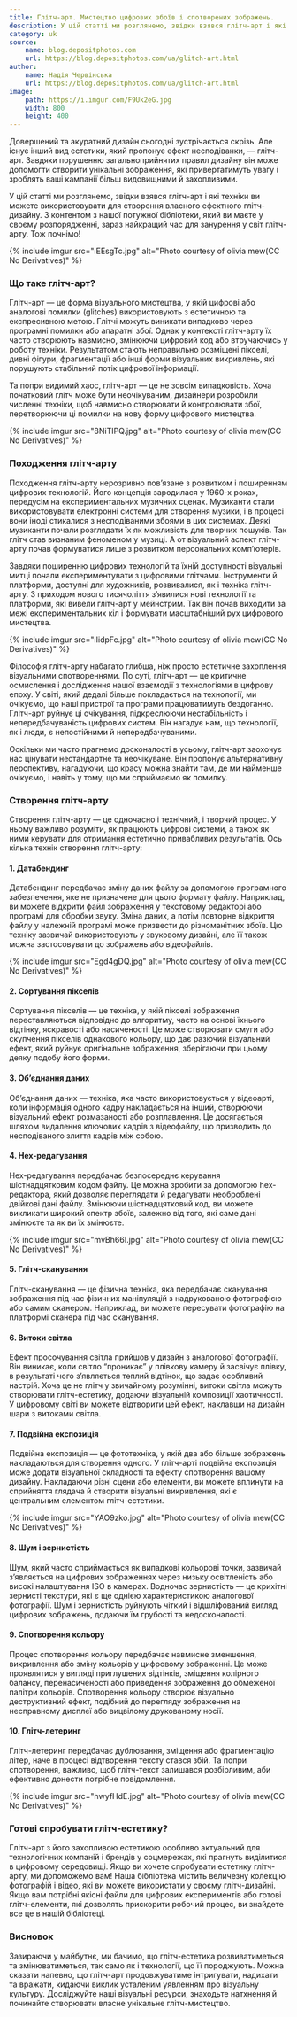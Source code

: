 ```yaml
---
title: Глітч-арт. Мистецтво цифрових збоїв і спотворених зображень.
description: У цій статті ми розглянемо, звідки взявся глітч-арт і які техніки ви можете використовувати для створення власного ефектного глітч-дизайну.
category: uk
source:
    name: blog.depositphotos.com
    url: https://blog.depositphotos.com/ua/glitch-art.html
author:
    name: Надія Червінська
    url: https://blog.depositphotos.com/ua/glitch-art.html
image:
    path: https://i.imgur.com/F9Uk2eG.jpg
    width: 800
    height: 400
---
```


Довершений та акуратний дизайн сьогодні зустрічається скрізь. Але існує інший вид естетики, який пропонує ефект несподіванки, 
— глітч-арт. Завдяки порушенню загальноприйнятих правил дизайну він може допомогти створити унікальні зображення, які 
привертатимуть увагу і зроблять ваші кампанії більш видовищними й захопливими.

У цій статті ми розглянемо, звідки взявся глітч-арт і які техніки ви можете використовувати для створення власного ефектного 
глітч-дизайну. З контентом з нашої потужної бібліотеки, який ви маєте у своєму розпорядженні, зараз найкращий час для 
занурення у світ глітч-арту. Тож почнімо!

{% include imgur src="iEEsgTc.jpg" alt="Photo courtesy of olivia mew(CC No Derivatives)" %}

### Що таке глітч-арт?

Глітч-арт — це форма візуального мистецтва, у якій цифрові або аналогові помилки (glitches) використовують з естетичною 
та експресивною метою. Глітчі можуть виникати випадково через програмні помилки або апаратні збої. Однак у контексті глітч-арту 
їх часто створюють навмисно, змінюючи цифровий код або втручаючись у роботу техніки. Результатом стають неправильно розміщені 
пікселі, дивні фігури, фрагментації або інші форми візуальних викривлень, які порушують стабільний потік цифрової інформації.

Та попри видимий хаос, глітч-арт — це не зовсім випадковість. Хоча початковий глітч може бути неочікуваним, дизайнери 
розробили численні техніки, щоб навмисно створювати й контролювати збої, перетворюючи ці помилки на нову форму цифрового 
мистецтва.

{% include imgur src="8NiTIPQ.jpg" alt="Photo courtesy of olivia mew(CC No Derivatives)" %}

### Походження глітч-арту

Походження глітч-арту нерозривно пов’язане з розвитком і поширенням цифрових технологій. Його концепція зародилася у 1960-х 
роках, передусім на експериментальних музичних сценах. Музиканти стали використовувати електронні системи для створення музики, 
і в процесі вони іноді стикалися з несподіваними збоями в цих системах. Деякі музиканти почали розглядати їх як можливість 
для творчих пошуків. Так глітч став визнаним феноменом у музиці. А от візуальний аспект глітч-арту почав формуватися лише 
з розвитком персональних комп’ютерів.

Завдяки поширенню цифрових технологій та їхній доступності візуальні митці почали експериментувати з цифровими глітчами. 
Інструменти й платформи, доступні для художників, розвивалися, як і техніка глітч-арту. З приходом нового тисячоліття 
з’явилися нові технології та платформи, які вивели глітч-арт у мейнстрим. Так він почав виходити за межі експериментальних 
кіл і формувати масштабніший рух цифрового мистецтва.

{% include imgur src="lIidpFc.jpg" alt="Photo courtesy of olivia mew(CC No Derivatives)" %}

Філософія глітч-арту набагато глибша, ніж просто естетичне захоплення візуальними спотвореннями. По суті, глітч-арт — це 
критичне осмислення і дослідження нашої взаємодії з технологіями в цифрову епоху. У світі, який дедалі більше покладається 
на технології, ми очікуємо, що наші пристрої та програми працюватимуть бездоганно. Глітч-арт руйнує ці очікування, 
підкреслюючи нестабільність і непередбачуваність цифрових систем. Він нагадує нам, що технології, як і люди, є непостійними 
й непередбачуваними.

Оскільки ми часто прагнемо досконалості в усьому, глітч-арт заохочує нас цінувати нестандартне та неочікуване. Він пропонує 
альтернативну перспективу, нагадуючи, що красу можна знайти там, де ми найменше очікуємо, і навіть у тому, що ми сприймаємо 
як помилку.

### Створення глітч-арту

Створення глітч-арту — це одночасно і технічний, і творчий процес. У ньому важливо розуміти, як працюють цифрові системи, 
а також як ними керувати для отримання естетично привабливих результатів. Ось кілька технік створення глітч-арту:

#### 1. Датабендинг

Датабендинг передбачає зміну даних файлу за допомогою програмного забезпечення, яке не призначене для цього формату файлу. 
Наприклад, ви можете відкрити файл зображення у текстовому редакторі або програмі для обробки звуку. Зміна даних, а потім 
повторне відкриття файлу у належній програмі може призвести до різноманітних збоїв. Цю техніку зазвичай використовують у 
звуковому дизайні, але її також можна застосовувати до зображень або відеофайлів.

{% include imgur src="Egd4gDQ.jpg" alt="Photo courtesy of olivia mew(CC No Derivatives)" %}

#### 2. Сортування пікселів

Сортування пікселів — це техніка, у якій пікселі зображення переставляються відповідно до алгоритму, часто на основі їхнього 
відтінку, яскравості або насиченості. Це може створювати смуги або скупчення пікселів однакового кольору, що дає разючий 
візуальний ефект, який руйнує оригінальне зображення, зберігаючи при цьому деяку подобу його форми.

#### 3. Об’єднання даних

Об’єднання даних — техніка, яка часто використовується у відеоарті, коли інформація одного кадру накладається на інший, 
створюючи візуальний ефект розмазаності або розплавлення. Це досягається шляхом видалення ключових кадрів з відеофайлу, 
що призводить до несподіваного злиття кадрів між собою.

#### 4. Hex-редагування

Hex-редагування передбачає безпосереднє керування шістнадцятковим кодом файлу. Це можна зробити за допомогою hex-редактора, 
який дозволяє переглядати й редагувати необроблені двійкові дані файлу. Змінюючи шістнадцятковий код, ви можете викликати 
широкий спектр збоїв, залежно від того, які саме дані змінюєте та як ви їх змінюєте.

{% include imgur src="mvBh66I.jpg" alt="Photo courtesy of olivia mew(CC No Derivatives)" %}

#### 5. Глітч-сканування

Глітч-сканування — це фізична техніка, яка передбачає сканування зображення під час фізичних маніпуляцій з надрукованою 
фотографією або самим сканером. Наприклад, ви можете пересувати фотографію на платформі сканера під час сканування.

#### 6. Витоки світла

Ефект просочування світла прийшов у дизайн з аналогової фотографії. Він виникає, коли світло “проникає” у плівкову камеру 
й засвічує плівку, в результаті чого з’являється теплий відтінок, що задає особливий настрій. Хоча це не глітч у звичайному 
розумінні, витоки світла можуть створювати глітч-естетику, додаючи візуальній композиції хаотичності. У цифровому світі 
ви можете відтворити цей ефект, наклавши на дизайн шари з витоками світла.

#### 7. Подвійна експозиція

Подвійна експозиція — це фототехніка, у якій два або більше зображень накладаються для створення одного. У глітч-арті 
подвійна експозиція може додати візуальної складності та ефекту спотворення вашому дизайну. Накладаючи різні сцени або 
елементи, ви можете вплинути на сприйняття глядача й створити візуальні викривлення, які є центральним елементом глітч-естетики.

{% include imgur src="YAO9zko.jpg" alt="Photo courtesy of olivia mew(CC No Derivatives)" %}

#### 8. Шум і зернистість

Шум, який часто сприймається як випадкові кольорові точки, зазвичай з’являється на цифрових зображеннях через низьку освітленість 
або високі налаштування ISO в камерах. Водночас зернистість — це крихітні зернисті текстури, які є ще однією характеристикою 
аналогової фотографії. Шум і зернистість руйнують чіткий і відшліфований вигляд цифрових зображень, додаючи їм грубості 
та недосконалості.

#### 9. Спотворення кольору

Процес спотворення кольору передбачає навмисне зменшення, викривлення або зміну кольорів у цифровому зображенні. Це може 
проявлятися у вигляді приглушених відтінків, зміщення колірного балансу, перенасиченості або приведення зображення до 
обмеженої палітри кольорів. Спотворення кольору створює візуально деструктивний ефект, подібний до перегляду зображення 
на несправному дисплеї або вицвілому друкованому носії.

#### 10. Глітч-летеринг

Глітч-летеринг передбачає дублювання, зміщення або фрагментацію літер, наче в процесі відтворення тексту стався збій. 
Та попри спотворення, важливо, щоб глітч-текст залишався розбірливим, аби ефективно донести потрібне повідомлення.

{% include imgur src="hwyfHdE.jpg" alt="Photo courtesy of olivia mew(CC No Derivatives)" %}

### Готові спробувати глітч-естетику?

Глітч-арт з його захопливою естетикою особливо актуальний для технологічних компаній і брендів у соцмережах, які прагнуть 
виділитися в цифровому середовищі. Якщо ви хочете спробувати естетику глітч-арту, ми допоможемо вам! Наша бібліотека містить
величезну колекцію фотографій і відео, які ви можете використати у своєму глітч-дизайні. Якщо вам потрібні якісні файли 
для цифрових експериментів або готові глітч-елементи, які дозволять прискорити робочий процес, ви знайдете все це в нашій 
бібліотеці.

### Висновок

Зазираючи у майбутнє, ми бачимо, що глітч-естетика розвиватиметься та змінюватиметься, так само як і технології, що її породжують. 
Можна сказати напевно, що глітч-арт продовжуватиме інтригувати, надихати та вражати, кидаючи виклик усталеним уявленням 
про візуальну культуру. Досліджуйте наші візуальні ресурси, знаходьте натхнення й починайте створювати власне унікальне 
глітч-мистецтво.








